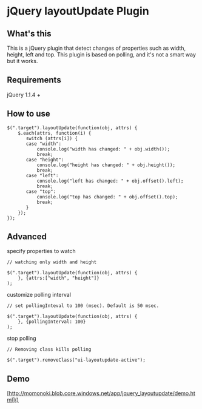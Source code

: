 jQuery layoutUpdate Plugin
================

## What's this

This is a jQuery plugin that detect changes of properties such as width, height, left and top.
This plugin is based on polling, and it's not a smart way but it works.

## Requirements

jQuery 1.1.4 +

## How to use

    $(".target").layoutUpdate(function(obj, attrs) {
        $.each(attrs, function(i) {
           switch (attrs[i]) {
           case "width":
               console.log("width has changed: " + obj.width());
               break;
           case "height":
               console.log("height has changed: " + obj.height());
               break;
           case "left":
               console.log("left has changed: " + obj.offset().left);
               break;
           case "top":
               console.log("top has changed: " + obj.offset().top);
               break;
           }
        });
    });


## Advanced

specify properties to watch

    // watching only width and height

    $(".target").layoutUpdate(function(obj, attrs) {
        }, {attrs:["width", "height"]}
    );

customize polling interval

    // set pollingInteval to 100 (msec). Default is 50 msec.

    $(".target").layoutUpdate(function(obj, attrs) {
        }, {pollingInterval: 100}
    );

stop polling

    // Removing class kills polling

    $(".target").removeClass("ui-layoutupdate-active");


## Demo

[http://momonoki.blob.core.windows.net/app/jquery_layoutupdate/demo.html]()

